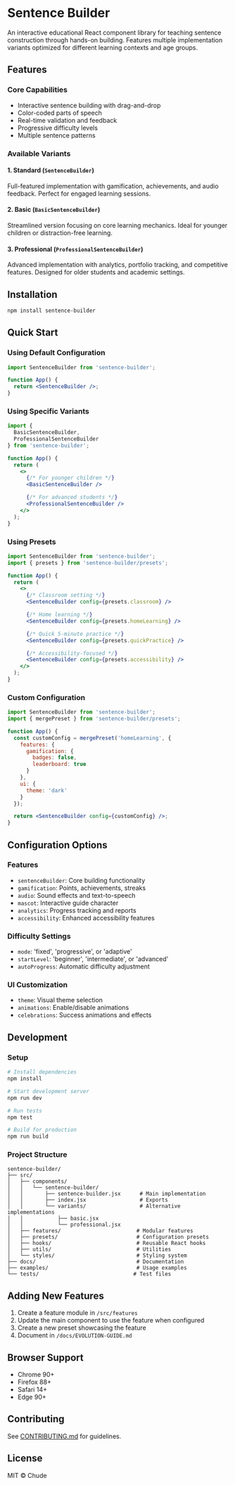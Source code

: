 # Sentence Builder

An interactive educational React component library for teaching sentence construction through hands-on building. Features multiple implementation variants optimized for different learning contexts and age groups.

## Features

### Core Capabilities
- Interactive sentence building with drag-and-drop
- Color-coded parts of speech
- Real-time validation and feedback
- Progressive difficulty levels
- Multiple sentence patterns

### Available Variants

#### 1. **Standard** (`SentenceBuilder`)
Full-featured implementation with gamification, achievements, and audio feedback. Perfect for engaged learning sessions.

#### 2. **Basic** (`BasicSentenceBuilder`)
Streamlined version focusing on core learning mechanics. Ideal for younger children or distraction-free learning.

#### 3. **Professional** (`ProfessionalSentenceBuilder`)
Advanced implementation with analytics, portfolio tracking, and competitive features. Designed for older students and academic settings.

## Installation

```bash
npm install sentence-builder
```

## Quick Start

### Using Default Configuration

```jsx
import SentenceBuilder from 'sentence-builder';

function App() {
  return <SentenceBuilder />;
}
```

### Using Specific Variants

```jsx
import {
  BasicSentenceBuilder,
  ProfessionalSentenceBuilder
} from 'sentence-builder';

function App() {
  return (
    <>
      {/* For younger children */}
      <BasicSentenceBuilder />

      {/* For advanced students */}
      <ProfessionalSentenceBuilder />
    </>
  );
}
```

### Using Presets

```jsx
import SentenceBuilder from 'sentence-builder';
import { presets } from 'sentence-builder/presets';

function App() {
  return (
    <>
      {/* Classroom setting */}
      <SentenceBuilder config={presets.classroom} />

      {/* Home learning */}
      <SentenceBuilder config={presets.homeLearning} />

      {/* Quick 5-minute practice */}
      <SentenceBuilder config={presets.quickPractice} />

      {/* Accessibility-focused */}
      <SentenceBuilder config={presets.accessibility} />
    </>
  );
}
```

### Custom Configuration

```jsx
import SentenceBuilder from 'sentence-builder';
import { mergePreset } from 'sentence-builder/presets';

function App() {
  const customConfig = mergePreset('homeLearning', {
    features: {
      gamification: {
        badges: false,
        leaderboard: true
      }
    },
    ui: {
      theme: 'dark'
    }
  });

  return <SentenceBuilder config={customConfig} />;
}
```

## Configuration Options

### Features
- `sentenceBuilder`: Core building functionality
- `gamification`: Points, achievements, streaks
- `audio`: Sound effects and text-to-speech
- `mascot`: Interactive guide character
- `analytics`: Progress tracking and reports
- `accessibility`: Enhanced accessibility features

### Difficulty Settings
- `mode`: 'fixed', 'progressive', or 'adaptive'
- `startLevel`: 'beginner', 'intermediate', or 'advanced'
- `autoProgress`: Automatic difficulty adjustment

### UI Customization
- `theme`: Visual theme selection
- `animations`: Enable/disable animations
- `celebrations`: Success animations and effects

## Development

### Setup
```bash
# Install dependencies
npm install

# Start development server
npm run dev

# Run tests
npm test

# Build for production
npm run build
```

### Project Structure
```
sentence-builder/
├── src/
│   ├── components/
│   │   └── sentence-builder/
│   │       ├── sentence-builder.jsx      # Main implementation
│   │       ├── index.jsx                 # Exports
│   │       └── variants/                 # Alternative implementations
│   │           ├── basic.jsx
│   │           └── professional.jsx
│   ├── features/                        # Modular features
│   ├── presets/                         # Configuration presets
│   ├── hooks/                           # Reusable React hooks
│   ├── utils/                           # Utilities
│   └── styles/                          # Styling system
├── docs/                                # Documentation
├── examples/                            # Usage examples
└── tests/                              # Test files
```

## Adding New Features

1. Create a feature module in `/src/features`
2. Update the main component to use the feature when configured
3. Create a new preset showcasing the feature
4. Document in `/docs/EVOLUTION-GUIDE.md`

## Browser Support

- Chrome 90+
- Firefox 88+
- Safari 14+
- Edge 90+

## Contributing

See [CONTRIBUTING.md](docs/CONTRIBUTING.md) for guidelines.

## License

MIT © Chude